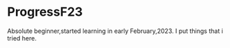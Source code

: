 # ProgressF23
Absolute beginner,started learning in early February,2023.
I put things that i tried here.
